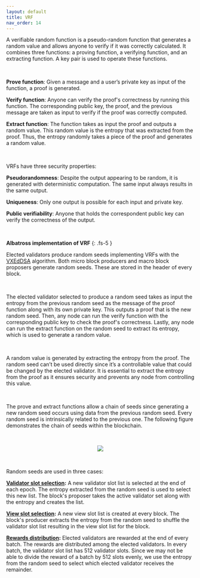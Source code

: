 ```yaml
---
layout: default
title: VRF
nav_order: 14
---
```


A verifiable random function is a pseudo-random function that generates a random value and allows anyone to verify if it was correctly calculated. It combines three functions: a proving function, a verifying function, and an extracting function. A key pair is used to operate these functions.

<br/>

**Prove function**: Given a message and a user’s private key as input of the function, a proof is generated. 

**Verify function**: Anyone can verify the proof's correctness by running this function. The corresponding public key, the proof, and the previous message are taken as input to verify if the proof was correctly computed.

**Extract function**: The function takes as input the proof and outputs a random value. This random value is the entropy that was extracted from the proof. Thus, the entropy randomly takes a piece of the proof and generates a random value.

<br/>

VRFs have three security properties:

**Pseudorandomness**: Despite the output appearing to be random, it is generated with deterministic computation. The same input always results in the same output.

**Uniqueness**: Only one output is possible for each input and private key.

**Public verifiability**: Anyone that holds the correspondent public key can verify the correctness of the output.

<br/>

**Albatross implementation of VRF**
{: .fs-5 }

Elected validators produce random seeds implementing VRFs with the [VXEdDSA](https://www.signal.org/docs/specifications/xeddsa/#vxeddsa) algorithm. Both micro block producers and macro block proposers generate random seeds. These are stored in the header of every block.

<br/>

The elected validator selected to produce a random seed takes as input the entropy from the previous random seed as the message of the proof function along with its own private key. This outputs a proof that is the new random seed. Then, any node can run the verify function with the corresponding public key to check the proof's correctness. Lastly, any node can run the extract function on the random seed to extract its entropy, which is used to generate a random value.

<br/>

A random value is generated by extracting the entropy from the proof. The random seed can’t be used directly since it’s a controllable value that could be changed by the elected validator. It is essential to extract the entropy from the proof as it ensures security and prevents any node from controlling this value.

<br/>

The prove and extract functions allow a chain of seeds since generating a new random seed occurs using data from the previous random seed. Every random seed is intrinsically related to the previous one. The following figure demonstrates the chain of seeds within the blockchain.

<br/>

<p align="center">
  <img src="https://i.postimg.cc/tJZhvbzZ/VRF-seed-drawio.png"/>
</p>

<br/>


Random seeds are used in three cases:

**[Validator slot selection](/docs/slots):** A new validator slot list is selected at the end of each epoch. The entropy extracted from the random seed is used to select this new list. The block's proposer takes the active validator set along with the entropy and creates the list.

**[View slot selection](/docs/slots):** A new view slot list is created at every block. The block's producer extracts the entropy from the random seed to shuffle the validator slot list resulting in the view slot list for the block.

**[Rewards distribution](/docs/rewards):** Elected validators are rewarded at the end of every batch. The rewards are distributed among the elected validators. In every batch, the validator slot list has 512 validator slots. Since we may not be able to divide the reward of a batch by 512 slots evenly, we use the entropy from the random seed to select which elected validator receives the remainder.
